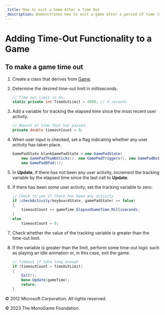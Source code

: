 ```yaml
---
_title: How to exit a Game After a Time Out
_description: Demonstrates how to exit a game after a period of time (such as inactivity) has passed.
---
```


# Adding Time-Out Functionality to a Game

## To make a game time out

1. Create a class that derives from [Game](xref:Microsoft.Xna.Framework.Game).

2. Determine the desired time-out limit in milliseconds.

    ```csharp
    // Time out limit in ms.
    static private int TimeOutLimit = 4000; // 4 seconds
    ```

3. Add a variable for tracking the elapsed time since the most recent user activity.

    ```csharp
    // Amount of time that has passed.
    private double timeoutCount = 0;
    ```

4. When user input is checked, set a flag indicating whether any user activity has taken place.

    ```csharp
    GamePadState blankGamePadState = new GamePadState(
        new GamePadThumbSticks(), new GamePadTriggers(), new GamePadButtons(),
        new GamePadDPad());
    ```

5. In **Update**, if there has not been any user activity, increment the tracking variable by the elapsed time since the last call to **Update**.

6. If there has been some user activity, set the tracking variable to zero.

    ```csharp
    // Check to see if there has been any activity
    if (checkActivity(keyboardState, gamePadState) == false)
    {
        timeoutCount += gameTime.ElapsedGameTime.Milliseconds;
    }
    else
        timeoutCount = 0;
    ```

7. Check whether the value of the tracking variable is greater than the time-out limit.

8. If the variable is greater than the limit, perform some time-out logic such as playing an idle animation or, in this case, exit the game.

    ```csharp
    // Timeout if idle long enough
    if (timeoutCount > TimeOutLimit)
    {
        Exit();
        base.Update(gameTime);
        return;
    }
    ```

© 2012 Microsoft Corporation. All rights reserved.  

© 2023 The MonoGame Foundation.
